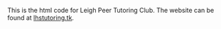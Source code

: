 This is the html code for Leigh Peer Tutoring Club. The website can be found at <a href="lhstutoring.tk/">lhstutoring.tk</a>.